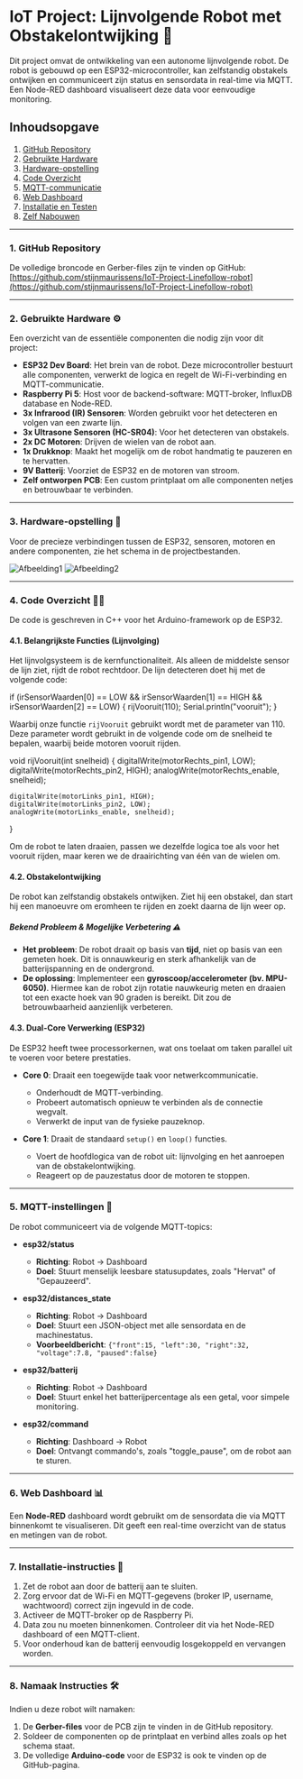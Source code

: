 # IoT Project: Lijnvolgende Robot met Obstakelontwijking 🤖

Dit project omvat de ontwikkeling van een autonome lijnvolgende robot. De robot is gebouwd op een ESP32-microcontroller, kan zelfstandig obstakels ontwijken en communiceert zijn status en sensordata in real-time via MQTT. Een Node-RED dashboard visualiseert deze data voor eenvoudige monitoring.

## Inhoudsopgave
1.  [GitHub Repository](#1-github-repository)
2.  [Gebruikte Hardware](#2-gebruikte-hardware-)
3.  [Hardware-opstelling](#3-hardware-opstelling-)
4.  [Code Overzicht](#4-code-overzicht-)
5.  [MQTT-communicatie](#5-mqtt-instellingen-)
6.  [Web Dashboard](#6-web-dashboard-)
7.  [Installatie en Testen](#7-installatie-instructies-)
8.  [Zelf Nabouwen](#8-namaak-instructies-)

---

### 1. GitHub Repository
De volledige broncode en Gerber-files zijn te vinden op GitHub:
[https://github.com/stijnmaurissens/IoT-Project-Linefollow-robot](https://github.com/stijnmaurissens/IoT-Project-Linefollow-robot)

---

### 2. Gebruikte Hardware ⚙️

Een overzicht van de essentiële componenten die nodig zijn voor dit project:

* **ESP32 Dev Board**: Het brein van de robot. Deze microcontroller bestuurt alle componenten, verwerkt de logica en regelt de Wi-Fi-verbinding en MQTT-communicatie.
* **Raspberry Pi 5**: Host voor de backend-software: MQTT-broker, InfluxDB database en Node-RED.
* **3x Infrarood (IR) Sensoren**: Worden gebruikt voor het detecteren en volgen van een zwarte lijn.
* **3x Ultrasone Sensoren (HC-SR04)**: Voor het detecteren van obstakels.
* **2x DC Motoren**: Drijven de wielen van de robot aan.
* **1x Drukknop**: Maakt het mogelijk om de robot handmatig te pauzeren en te hervatten.
* **9V Batterij**: Voorziet de ESP32 en de motoren van stroom.
* **Zelf ontworpen PCB**: Een custom printplaat om alle componenten netjes en betrouwbaar te verbinden.

---

### 3. Hardware-opstelling 🔌

Voor de precieze verbindingen tussen de ESP32, sensoren, motoren en andere componenten, zie het schema in de projectbestanden.

![Afbeelding1](https://github.com/user-attachments/assets/4a5ead37-a776-44eb-9caa-6d0733d1292b)
![Afbeelding2](https://github.com/user-attachments/assets/a2e491b7-f82c-4964-918c-046b83fa8477)


---

### 4. Code Overzicht 👨‍💻

De code is geschreven in C++ voor het Arduino-framework op de ESP32.

#### 4.1. Belangrijkste Functies (Lijnvolging)

Het lijnvolgsysteem is de kernfunctionaliteit. Als alleen de middelste sensor de lijn ziet, rijdt de robot rechtdoor. De lijn detecteren doet hij met de volgende code:

if (irSensorWaarden[0] == LOW && irSensorWaarden[1] == HIGH && irSensorWaarden[2] == LOW) {
    rijVooruit(110);
    Serial.println("vooruit");
}

Waarbij onze functie `rijVooruit` gebruikt wordt met de parameter van 110. Deze parameter wordt gebruikt in de volgende code om de snelheid te bepalen, waarbij beide motoren vooruit rijden.

void rijVooruit(int snelheid) {
    digitalWrite(motorRechts_pin1, LOW);
    digitalWrite(motorRechts_pin2, HIGH); 
    analogWrite(motorRechts_enable, snelheid);
    
    digitalWrite(motorLinks_pin1, HIGH);
    digitalWrite(motorLinks_pin2, LOW); 
    analogWrite(motorLinks_enable, snelheid);
}

Om de robot te laten draaien, passen we dezelfde logica toe als voor het vooruit rijden, maar keren we de draairichting van één van de wielen om.

#### 4.2. Obstakelontwijking

De robot kan zelfstandig obstakels ontwijken. Ziet hij een obstakel, dan start hij een manoeuvre om eromheen te rijden en zoekt daarna de lijn weer op.

##### **Bekend Probleem & Mogelijke Verbetering** ⚠️
* **Het probleem**: De robot draait op basis van **tijd**, niet op basis van een gemeten hoek. Dit is onnauwkeurig en sterk afhankelijk van de batterijspanning en de ondergrond.
* **De oplossing**: Implementeer een **gyroscoop/accelerometer (bv. MPU-6050)**. Hiermee kan de robot zijn rotatie nauwkeurig meten en draaien tot een exacte hoek van 90 graden is bereikt. Dit zou de betrouwbaarheid aanzienlijk verbeteren.

#### 4.3. Dual-Core Verwerking (ESP32)

De ESP32 heeft twee processorkernen, wat ons toelaat om taken parallel uit te voeren voor betere prestaties.

* **Core 0**: Draait een toegewijde taak voor netwerkcommunicatie.
    * Onderhoudt de MQTT-verbinding.
    * Probeert automatisch opnieuw te verbinden als de connectie wegvalt.
    * Verwerkt de input van de fysieke pauzeknop.

* **Core 1**: Draait de standaard `setup()` en `loop()` functies.
    * Voert de hoofdlogica van de robot uit: lijnvolging en het aanroepen van de obstakelontwijking.
    * Reageert op de pauzestatus door de motoren te stoppen.

---

### 5. MQTT-instellingen 📡

De robot communiceert via de volgende MQTT-topics:

* **esp32/status**
    * **Richting**: Robot → Dashboard
    * **Doel**: Stuurt menselijk leesbare statusupdates, zoals "Hervat" of "Gepauzeerd".

* **esp32/distances_state**
    * **Richting**: Robot → Dashboard
    * **Doel**: Stuurt een JSON-object met alle sensordata en de machinestatus.
    * **Voorbeeldbericht**: `{"front":15, "left":30, "right":32, "voltage":7.8, "paused":false}`

* **esp32/batterij**
    * **Richting**: Robot → Dashboard
    * **Doel**: Stuurt enkel het batterijpercentage als een getal, voor simpele monitoring.

* **esp32/command**
    * **Richting**: Dashboard → Robot
    * **Doel**: Ontvangt commando's, zoals "toggle_pause", om de robot aan te sturen.

---

### 6. Web Dashboard 📊

Een **Node-RED** dashboard wordt gebruikt om de sensordata die via MQTT binnenkomt te visualiseren. Dit geeft een real-time overzicht van de status en metingen van de robot.

---

### 7. Installatie-instructies 🚀

1.  Zet de robot aan door de batterij aan te sluiten.
2.  Zorg ervoor dat de Wi-Fi en MQTT-gegevens (broker IP, username, wachtwoord) correct zijn ingevuld in de code.
3.  Activeer de MQTT-broker op de Raspberry Pi.
4.  Data zou nu moeten binnenkomen. Controleer dit via het Node-RED dashboard of een MQTT-client.
5.  Voor onderhoud kan de batterij eenvoudig losgekoppeld en vervangen worden.

---

### 8. Namaak Instructies 🛠️

Indien u deze robot wilt namaken:

1.  De **Gerber-files** voor de PCB zijn te vinden in de GitHub repository.
2.  Soldeer de componenten op de printplaat en verbind alles zoals op het schema staat.
3.  De volledige **Arduino-code** voor de ESP32 is ook te vinden op de GitHub-pagina.

